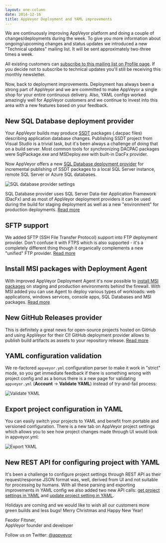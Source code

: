 ```yaml
---
layout: one-column
date: 2014-12-16
title: AppVeyor Deployment and YAML improvements
---
```


We are continuously improving AppVeyor platform and doing a couple of changes/deployments during the week.
To give you more information about ongoing/upcoming changes and status updates we introduced a new
"Technical updates" mailing list. It will be sent approximately two-three times a week.

All existing customers can [subscribe to this mailing list on Profile page](https://ci.appveyor.com/profile).
If you decide not to subscribe to technical updates you'll still be receiving this monthly newsletter.

Now, back to deployment improvements. Deployment has always been a strong part of AppVeyor and we are
committed to make AppVeyor a single shop for your entire continuous delivery. Also, YAML configs worked
amazingly well for AppVeyor customers and we continue to invest into this area with a new features based
on your feedback.

## New SQL Database deployment provider

Your AppVeyor builds may produce [SSDT](https://msdn.microsoft.com/en-us/library/hh272686(v=vs.103).aspx)
packages (.dacpac files) describing application database changes. Publishing SSDT project from Visual
Studio is a trivial task, but it's been always a challenge of doing that on a build server. Most common
tools for synchronizing DACPAC packages were SqlPackage.exe and MSDeploy.exe with built-in DacFx provider.

Now AppVeyor offers a new [SQL Database deployment provider](/docs/deployment/sql-database-ssdt/) for
incremental publishing of SSDT packages to a local SQL Server instance, remote SQL Server or Azure SQL
databases.

![SQL database provider settings](/assets/img/posts/2014-12-16/sql-database-provider-settings.png)

SQL Database provider uses SQL Server Data-tier Application Framework (DacFx) and as most of AppVeyor
deployment providers it can be used during the build for staging deployment as well as a new "environment"
for production deployments. [Read more](/docs/deployment/sql-database-ssdt/)

## SFTP support

We added SFTP (SSH File Transfer Protocol) support into FTP deployment provider. Don't confuse it with
FTPS which is also supported - it's a completely different thing though it organically complements a new
"unified" FTP provider. [Read more](/docs/deployment/ftp/)

## Install MSI packages with Deployment Agent

With improved AppVeyor Deployment Agent it's now possible to [install MSI packages](/docs/deployment/agent#installing-msi-package-artifact-on-remote-machine)
on staging and production environments behind the firewall. With MSI added you can use Agent to deploy
various types of workloads: web applications, windows services, console apps, SQL Databases and MSI
packages. [Read more](/docs/deployment/agent/)

## New GitHub Releases provider

This is definitely a great news for open-source projects hosted on GitHub and using AppVeyor for their CI!
GitHub deployment provider allows to publish build artifacts as assets to your repository release.
[Read more](/docs/deployment/github/)

## YAML configuration validation

We re-factored `appveyor.yml` configuration parser to make it work in "strict" mode, so you get immediate
feedback if there is something wrong with project config and as a bonus there is a
new page for validating `appveyor.yml` (**Account** &rarr; **Validate YAML**) instead of try-and-fail
process:

![Validate YAML](/assets/img/posts/2014-12-16/validate-yaml.png)

## Export project configuration in YAML

You can easily switch your projects to YAML and benefit from portable and versioned configuration.
There is a new tab on AppVeyor project settings which allows you to see how project changes made through
UI would look in appveyor.yml:

![Export YAML](/assets/img/posts/2014-12-16/export-yaml.png)

## New REST API for configuring project with YAML

It's been a challenge to configure project settings through REST API as their request/response JSON format
was, well, derived from UI and not suitable for processing by humans. With all these parsing and exporting
improvements in YAML config we also added two new API calls: [get project settings in YAML](/docs/api/projects-builds#get-project-settings-in-yaml)
and [update project setting in YAML](/docs/api/projects-builds#update-project-settings-in-yaml).

Holidays are coming and we would like to wish all our customers more green builds and less bugs!
Merry Christmas and Happy New Year!

Feodor Fitsner,<br/>
AppVeyor founder and developer

Follow us on Twitter: [@appveyor](https://twitter.com/appveyor)
